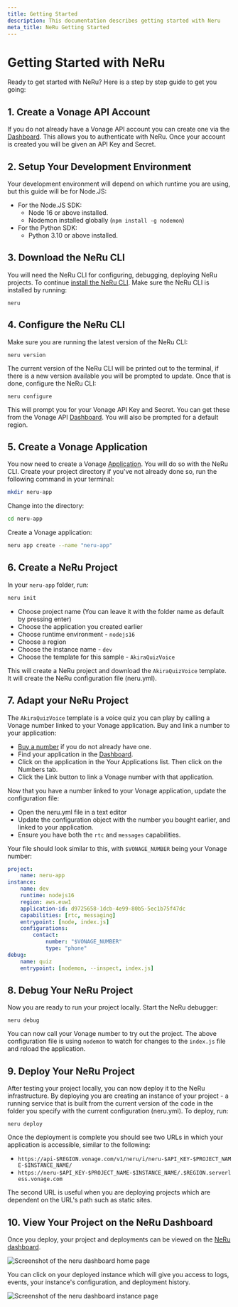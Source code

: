 ```yaml
---
title: Getting Started
description: This documentation describes getting started with Neru
meta_title: NeRu Getting Started
---
```


# Getting Started with NeRu

Ready to get started with NeRu? Here is a step by step guide to get you going:


## 1. Create a Vonage API Account

If you do not already have a Vonage API account you can create one via the [Dashboard](https://dashboard.nexmo.com/sign-up). This allows you to authenticate with NeRu. Once your account is created you will be given an API Key and Secret.

## 2. Setup Your Development Environment

Your development environment will depend on which runtime you are using, but this guide will be for Node.JS:

* For the Node.JS SDK:
    * Node 16 or above installed.
    * Nodemon installed globally (`npm install -g nodemon`)
* For the Python SDK:
    * Python 3.10 or above installed.

## 3. Download the NeRu CLI

You will need the NeRu CLI for configuring, debugging, deploying NeRu projects. To continue [install the NeRu CLI](/neru/guides/cli). Make sure the NeRu CLI is installed by running:

```
neru
```

## 4. Configure the NeRu CLI

Make sure you are running the latest version of the NeRu CLI:

```
neru version
```

The current version of the NeRu CLI will be printed out to the terminal, if there is a new version available you will be prompted to update. Once that is done, configure the NeRu CLI:

```
neru configure
```

This will prompt you for your Vonage API Key and Secret. You can get these from the Vonage API [Dashboard](https://dashboard.nexmo.com). You will also be prompted for a default region.

## 5. Create a Vonage Application

You now need to create a Vonage [Application](/conversation/concepts/application). You will do so with the NeRu CLI. Create your project directory if you've not already done so, run the following command in your terminal:

```sh
mkdir neru-app
```

Change into the directory:

```sh
cd neru-app
```

Create a Vonage application:

```sh
neru app create --name "neru-app"
```

## 6. Create a NeRu Project

In your `neru-app` folder, run:

```sh
neru init
```

* Choose project name (You can leave it with the folder name as default by pressing enter)
* Choose the application you created earlier
* Choose runtime environment - `nodejs16`
* Choose a region
* Choose the instance name - `dev`
* Choose the template for this sample - `AkiraQuizVoice`

This will create a NeRu project and download the `AkiraQuizVoice` template. It will create the NeRu configuration file (neru.yml).

## 7. Adapt your NeRu Project

The `AkiraQuizVoice` template is a voice quiz you can play by calling a Vonage number linked to your Vonage application. Buy and link a number to your application:

* [Buy a number](https://dashboard.nexmo.com/buy-numbers) if you do not already have one.
* Find your application in the [Dashboard](https://dashboard.nexmo.com/voice/your-applications).
* Click on the application in the Your Applications list. Then click on the Numbers tab.
* Click the Link button to link a Vonage number with that application.

Now that you have a number linked to your Vonage application, update the configuration file: 

* Open the neru.yml file in a text editor
* Update the configuration object with the number you bought earlier, and linked to your application.
* Ensure you have both the `rtc` and `messages` capabilities.

Your file should look similar to this, with `$VONAGE_NUMBER` being your Vonage number:

```yml
project:
    name: neru-app
instance:
    name: dev
    runtime: nodejs16
    region: aws.euw1
    application-id: d9725658-1dcb-4e99-80b5-5ec1b75f47dc
    capabilities: [rtc, messaging]
    entrypoint: [node, index.js]
    configurations:
        contact:
            number: "$VONAGE_NUMBER"
            type: "phone"
debug:
    name: quiz
    entrypoint: [nodemon, --inspect, index.js]
```

## 8. Debug Your NeRu Project

Now you are ready to run your project locally. Start the NeRu debugger:

```
neru debug
```

You can now call your Vonage number to try out the project. The above configuration file is using `nodemon` to watch for changes to the `index.js` file and reload the application. 

## 9. Deploy Your NeRu Project

After testing your project locally, you can now deploy it to the NeRu infrastructure. By deploying you are creating an instance of your project - a running service that is built from the current version of the code in the folder you specify with the current configuration (neru.yml). To deploy, run:

```
neru deploy
```

Once the deployment is complete you should see two URLs in which your application is accessible, similar to the following:

* `https://api-$REGION.vonage.com/v1/neru/i/neru-$API_KEY-$PROJECT_NAME-$INSTANCE_NAME/`
* `https://neru-$API_KEY-$PROJECT_NAME-$INSTANCE_NAME/.$REGION.serverless.vonage.com`

The second URL is useful when you are deploying projects which are dependent on the URL's path such as static sites. 

## 10. View Your Project on the NeRu Dashboard

Once you deploy, your project and deployments can be viewed on the [NeRu dashboard](https://dashboard.nexmo.com/serverless).

![Screenshot of the neru dashboard home page](/images/neru/neru-dashboard-home.png)

You can click on your deployed instance which will give you access to logs, events, your instance's configuration, and deployment history.

![Screenshot of the neru dashboard instance page](/images/neru/neru-dashboard-instance.png)

